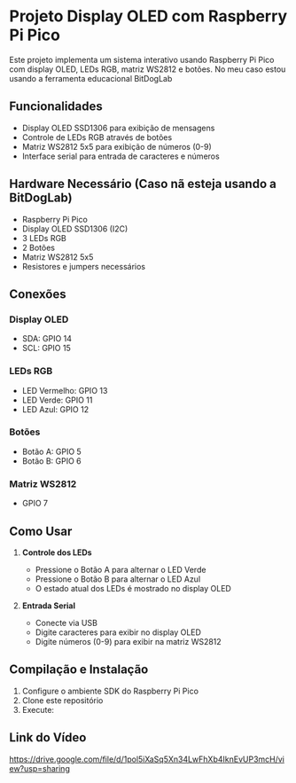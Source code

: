 # Projeto Display OLED com Raspberry Pi Pico

Este projeto implementa um sistema interativo usando Raspberry Pi Pico com display OLED, LEDs RGB, matriz WS2812 e botões. No meu caso estou usando a ferramenta educacional BitDogLab

## Funcionalidades

- Display OLED SSD1306 para exibição de mensagens
- Controle de LEDs RGB através de botões
- Matriz WS2812 5x5 para exibição de números (0-9)
- Interface serial para entrada de caracteres e números

## Hardware Necessário (Caso nã esteja usando a BitDogLab)

- Raspberry Pi Pico
- Display OLED SSD1306 (I2C)
- 3 LEDs RGB
- 2 Botões
- Matriz WS2812 5x5
- Resistores e jumpers necessários

## Conexões

### Display OLED

- SDA: GPIO 14
- SCL: GPIO 15

### LEDs RGB

- LED Vermelho: GPIO 13
- LED Verde: GPIO 11
- LED Azul: GPIO 12

### Botões

- Botão A: GPIO 5
- Botão B: GPIO 6

### Matriz WS2812

- GPIO 7

## Como Usar

1. **Controle dos LEDs**

   - Pressione o Botão A para alternar o LED Verde
   - Pressione o Botão B para alternar o LED Azul
   - O estado atual dos LEDs é mostrado no display OLED

2. **Entrada Serial**
   - Conecte via USB
   - Digite caracteres para exibir no display OLED
   - Digite números (0-9) para exibir na matriz WS2812

## Compilação e Instalação

1. Configure o ambiente SDK do Raspberry Pi Pico
2. Clone este repositório
3. Execute:

## Link do Vídeo

https://drive.google.com/file/d/1pol5iXaSq5Xn34LwFhXb4IknEvUP3mcH/view?usp=sharing
